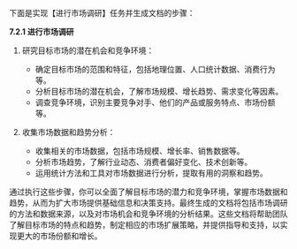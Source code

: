 下面是实现【进行市场调研】任务并生成文档的步骤：

**7.2.1 进行市场调研**

1. 研究目标市场的潜在机会和竞争环境：
   - 确定目标市场的范围和特征，包括地理位置、人口统计数据、消费行为等。
   - 分析目标市场的潜在机会，了解市场规模、增长趋势、需求变化等因素。
   - 调查竞争环境，识别主要竞争对手、他们的产品或服务特点、市场份额等。

2. 收集市场数据和趋势分析：
   - 收集相关的市场数据，包括市场规模、增长率、销售数据等。
   - 分析市场趋势，了解行业动态、消费者偏好变化、技术创新等。
   - 运用统计方法和工具对市场数据进行分析，提取有用的洞察和趋势。

通过执行这些步骤，你可以全面了解目标市场的潜力和竞争环境，掌握市场数据和趋势，从而为扩大市场提供基础信息和决策支持。最终生成的文档将包括市场调研的方法和数据来源，以及对市场机会和竞争环境的分析结果。这些文档将帮助团队了解目标市场的特点和趋势，制定相应的市场扩展策略，并提供指导和支持，以实现更大的市场份额和增长。
